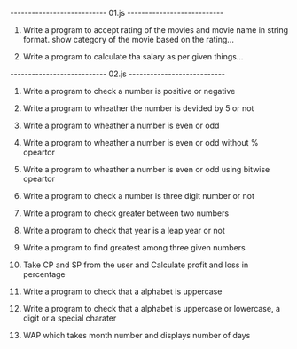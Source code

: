 
--------------------------- 01.js ---------------------------

1) Write a program to accept rating of the movies and movie name in string format. show category of the movie based on the rating...

2) Write a program to calculate tha salary as per given things...

--------------------------- 02.js ---------------------------

1) Write a program to check a number is positive or negative

2) Write a program to wheather the number is devided by 5 or not

3) Write a program to wheather a number is even or odd

4) Write a program to wheather a number is even or odd without % opeartor

5) Write a program to wheather a number is even or odd using bitwise opeartor

6) Write a program to check a number is three digit number or not

7) Write a program to check greater between two numbers

8) Write a program to check that year is a leap year or not

9) Write a program to find greatest among three given numbers

10) Take CP and SP from the user and Calculate profit and loss in percentage 

11) Write a program to check that a alphabet is uppercase

12) Write a program to check that a alphabet is uppercase or lowercase, a digit or a special charater

13) WAP which takes month number and displays number of days